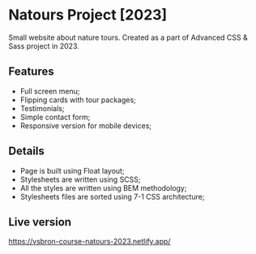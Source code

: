 # Natours Project [2023]

Small website about nature tours. Created as a part of Advanced CSS & Sass project in 2023.

## Features
 - Full screen menu;
 - Flipping cards with tour packages;
 - Testimonials;
 - Simple contact form;
 - Responsive version for mobile devices;

## Details
 - Page is built using Float layout;
 - Stylesheets are written using SCSS;
 - All the styles are written using BEM methodology;
 - Stylesheets files are sorted using 7-1 CSS architecture;

## Live version
https://vsbron-course-natours-2023.netlify.app/